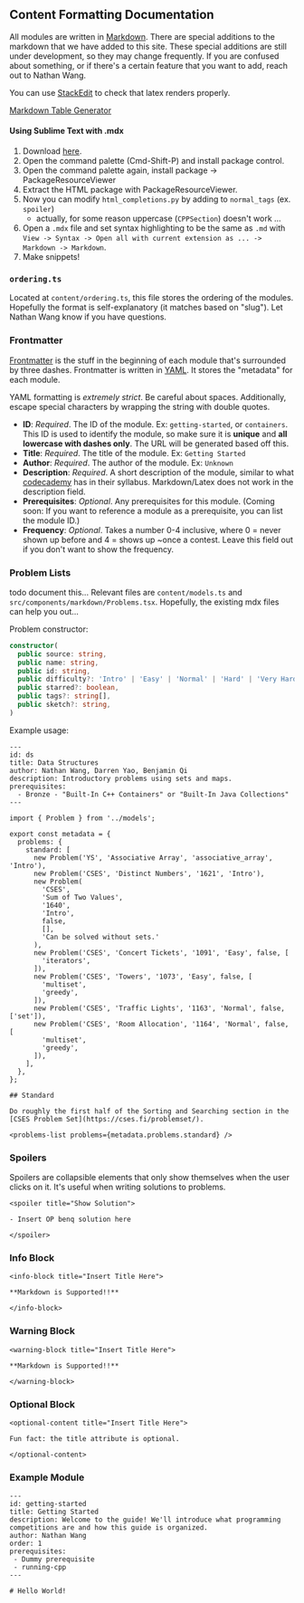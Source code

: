 ## Content Formatting Documentation

All modules are written in [Markdown](https://www.markdownguide.org/cheat-sheet/). There are special additions to the markdown that we have added to this site.
These special additions are still under development, so they may change frequently.
If you are confused about something, or if there's a certain feature that you want to add, reach out to Nathan Wang.

You can use [StackEdit](https://stackedit.io/) to check that latex renders properly.

[Markdown Table Generator](https://www.tablesgenerator.com/markdown_tables)

#### Using Sublime Text with .mdx

1. Download [here](https://www.sublimetext.com/).
2. Open the command palette (Cmd-Shift-P) and install package control.
3. Open the command palette again, install package -> PackageResourceViewer
4. Extract the HTML package with PackageResourceViewer.
5. Now you can modify `html_completions.py` by adding to `normal_tags` (ex. `spoiler`)
   - actually, for some reason uppercase (`CPPSection`) doesn't work ...
6. Open a `.mdx` file and set syntax highlighting to be the same as `.md` with `View -> Syntax -> Open all with current extension as ... -> Markdown -> Markdown`.
7. Make snippets!

### `ordering.ts`

Located at `content/ordering.ts`, this file stores the ordering of the modules. Hopefully the format is self-explanatory
(it matches based on "slug"). Let Nathan Wang know if you have questions.

### Frontmatter

[Frontmatter](https://jekyllrb.com/docs/front-matter/) is the stuff in the beginning of each module that's surrounded
by three dashes. Frontmatter is written in [YAML](https://yaml.org/). It stores the "metadata" for each module.

YAML formatting is _extremely strict_. Be careful about spaces. Additionally, escape special characters by wrapping the string with double quotes.

- **ID**: _Required_. The ID of the module. Ex: `getting-started`, or `containers`. This ID is used to identify
  the module, so make sure it is **unique** and **all lowercase with dashes only**. The URL will be generated based off this.
- **Title**: _Required_. The title of the module. Ex: `Getting Started`
- **Author**: _Required_. The author of the module. Ex: `Unknown`
- **Description**: _Required_. A short description of the module, similar to what [codecademy](https://www.codecademy.com/learn/paths/computer-science) has in their syllabus. Markdown/Latex does not work in the description field.
- **Prerequisites**: _Optional_. Any prerequisites for this module. (Coming soon: If you want to reference a module as a prerequisite, you can list the module ID.)
- **Frequency**: _Optional_. Takes a number 0-4 inclusive, where 0 = never shown up before and 4 = shows up ~once a contest. Leave this field out if you don't want to show the frequency.

### Problem Lists

todo document this... Relevant files are `content/models.ts` and `src/components/markdown/Problems.tsx`. Hopefully, the existing mdx files can help you out...

Problem constructor:

```typescript
constructor(
  public source: string,
  public name: string,
  public id: string,
  public difficulty?: 'Intro' | 'Easy' | 'Normal' | 'Hard' | 'Very Hard',
  public starred?: boolean,
  public tags?: string[],
  public sketch?: string,
)
```

Example usage:

```mdx
---
id: ds
title: Data Structures
author: Nathan Wang, Darren Yao, Benjamin Qi
description: Introductory problems using sets and maps.
prerequisites:
  - Bronze - "Built-In C++ Containers" or "Built-In Java Collections"
---

import { Problem } from '../models';

export const metadata = {
  problems: {
    standard: [
      new Problem('YS', 'Associative Array', 'associative_array', 'Intro'),
      new Problem('CSES', 'Distinct Numbers', '1621', 'Intro'),
      new Problem(
        'CSES',
        'Sum of Two Values',
        '1640',
        'Intro',
        false,
        [],
        'Can be solved without sets.'
      ),
      new Problem('CSES', 'Concert Tickets', '1091', 'Easy', false, [
        'iterators',
      ]),
      new Problem('CSES', 'Towers', '1073', 'Easy', false, [
        'multiset',
        'greedy',
      ]),
      new Problem('CSES', 'Traffic Lights', '1163', 'Normal', false, ['set']),
      new Problem('CSES', 'Room Allocation', '1164', 'Normal', false, [
        'multiset',
        'greedy',
      ]),
    ],
  },
};

## Standard

Do roughly the first half of the Sorting and Searching section in the [CSES Problem Set](https://cses.fi/problemset/).

<problems-list problems={metadata.problems.standard} />
```

### Spoilers

Spoilers are collapsible elements that only show themselves when the user clicks on it. It's useful
when writing solutions to problems.

```
<spoiler title="Show Solution">

- Insert OP benq solution here

</spoiler>
```

### Info Block

```
<info-block title="Insert Title Here">

**Markdown is Supported!!**

</info-block>
```

### Warning Block

```
<warning-block title="Insert Title Here">

**Markdown is Supported!!**

</warning-block>
```

### Optional Block

```
<optional-content title="Insert Title Here">

Fun fact: the title attribute is optional.

</optional-content>
```

### Example Module

```
---
id: getting-started
title: Getting Started
description: Welcome to the guide! We'll introduce what programming competitions are and how this guide is organized.
author: Nathan Wang
order: 1
prerequisites:
 - Dummy prerequisite
 - running-cpp
---

# Hello World!
```
